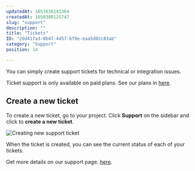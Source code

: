 ```yaml
---
updatedAt: 1653636142304
createdAt: 1650380125747
slug: "support"
description: ""
title: "Tickets"
ID: "2dd41fa3-0b4f-4457-bf8e-eaa5d02c83ab"
category: "Support"
position: 14

---
```

You can simply create support tickets for technical or integration issues.

<alert type="info">

Ticket support is only available on paid plans. See our plans in [here](https://contentrain.io/pricing).

</alert>

## Create a new ticket 

To create a new ticket, go to your project. Click **Support** on the sidebar and click to **create a new ticket**.

![Creating new support ticket](/images/ticket.png)


When the ticket is created, you can see the current status of each of your tickets.

<alert type="info">

Get more details on our support page. [here](https://contentrain.io/support).

</alert>

